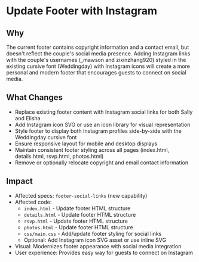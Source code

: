 # Update Footer with Instagram

## Why
The current footer contains copyright information and a contact email, but doesn't reflect the couple's social media presence. Adding Instagram links with the couple's usernames (_mawson and zixinzhang920) styled in the existing cursive font (Weddingday) with Instagram icons will create a more personal and modern footer that encourages guests to connect on social media.

## What Changes
- Replace existing footer content with Instagram social links for both Sally and Elisha
- Add Instagram icon SVG or use an icon library for visual representation
- Style footer to display both Instagram profiles side-by-side with the Weddingday cursive font
- Ensure responsive layout for mobile and desktop displays
- Maintain consistent footer styling across all pages (index.html, details.html, rsvp.html, photos.html)
- Remove or optionally relocate copyright and email contact information

## Impact
- Affected specs: `footer-social-links` (new capability)
- Affected code: 
  - `index.html` - Update footer HTML structure
  - `details.html` - Update footer HTML structure
  - `rsvp.html` - Update footer HTML structure
  - `photos.html` - Update footer HTML structure
  - `css/main.css` - Add/update footer styling for social links
  - Optional: Add Instagram icon SVG asset or use inline SVG
- Visual: Modernizes footer appearance with social media integration
- User experience: Provides easy way for guests to connect on Instagram
